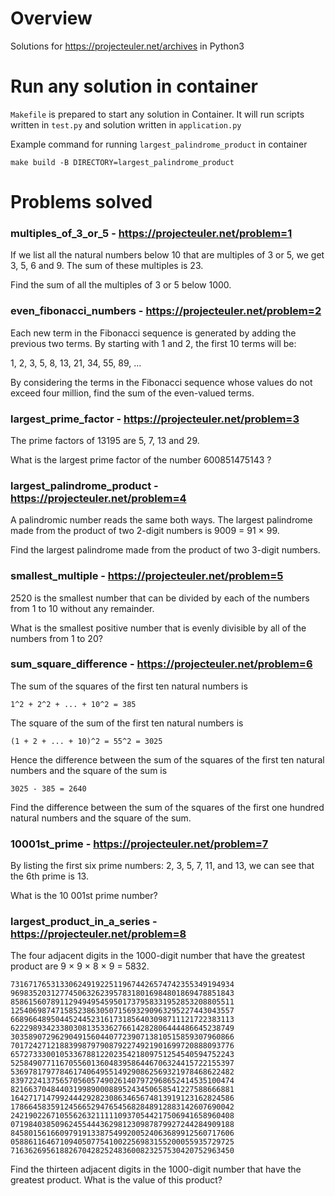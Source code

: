 # Overview

Solutions for https://projecteuler.net/archives in Python3

# Run any solution in container

`Makefile` is prepared to start any solution in Container. It will run scripts written in `test.py` and solution written in `application.py`

Example command for running `largest_palindrome_product` in container

```
make build -B DIRECTORY=largest_palindrome_product
```

# Problems solved

### multiples_of_3_or_5 - https://projecteuler.net/problem=1
 
If we list all the natural numbers below 10 that are multiples of 3 or 5, we get 3, 5, 6 and 9. The sum of these multiples is 23.

Find the sum of all the multiples of 3 or 5 below 1000.

### even_fibonacci_numbers - https://projecteuler.net/problem=2

Each new term in the Fibonacci sequence is generated by adding the previous two terms. By starting with 1 and 2, the first 10 terms will be:

1, 2, 3, 5, 8, 13, 21, 34, 55, 89, ...

By considering the terms in the Fibonacci sequence whose values do not exceed four million, find the sum of the even-valued terms.

### largest_prime_factor - https://projecteuler.net/problem=3

The prime factors of 13195 are 5, 7, 13 and 29.

What is the largest prime factor of the number 600851475143 ?

### largest_palindrome_product - https://projecteuler.net/problem=4

A palindromic number reads the same both ways. The largest palindrome made from the product of two 2-digit numbers is 9009 = 91 × 99.

Find the largest palindrome made from the product of two 3-digit numbers.

### smallest_multiple - https://projecteuler.net/problem=5

2520 is the smallest number that can be divided by each of the numbers from 1 to 10 without any remainder.

What is the smallest positive number that is evenly divisible by all of the numbers from 1 to 20?

### sum_square_difference - https://projecteuler.net/problem=6

The sum of the squares of the first ten natural numbers is

```
1^2 + 2^2 + ... + 10^2 = 385
```

The square of the sum of the first ten natural numbers is

```
(1 + 2 + ... + 10)^2 = 55^2 = 3025
```

Hence the difference between the sum of the squares of the first ten natural numbers and the square of the sum is

```
3025 - 385 = 2640
```

Find the difference between the sum of the squares of the first one hundred natural numbers and the square of the sum.

### 10001st_prime - https://projecteuler.net/problem=7

By listing the first six prime numbers: 2, 3, 5, 7, 11, and 13, we can see that the 6th prime is 13.

What is the 10 001st prime number?

### largest_product_in_a_series - https://projecteuler.net/problem=8

The four adjacent digits in the 1000-digit number that have the greatest product are 9 × 9 × 8 × 9 = 5832.

```
73167176531330624919225119674426574742355349194934
96983520312774506326239578318016984801869478851843
85861560789112949495459501737958331952853208805511
12540698747158523863050715693290963295227443043557
66896648950445244523161731856403098711121722383113
62229893423380308135336276614282806444486645238749
30358907296290491560440772390713810515859307960866
70172427121883998797908792274921901699720888093776
65727333001053367881220235421809751254540594752243
52584907711670556013604839586446706324415722155397
53697817977846174064955149290862569321978468622482
83972241375657056057490261407972968652414535100474
82166370484403199890008895243450658541227588666881
16427171479924442928230863465674813919123162824586
17866458359124566529476545682848912883142607690042
24219022671055626321111109370544217506941658960408
07198403850962455444362981230987879927244284909188
84580156166097919133875499200524063689912560717606
05886116467109405077541002256983155200055935729725
71636269561882670428252483600823257530420752963450
```

Find the thirteen adjacent digits in the 1000-digit number that have the greatest product. What is the value of this product?
